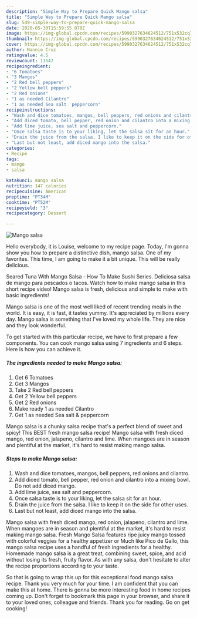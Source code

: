 ```yaml
---
description: "Simple Way to Prepare Quick Mango salsa"
title: "Simple Way to Prepare Quick Mango salsa"
slug: 549-simple-way-to-prepare-quick-mango-salsa
date: 2020-05-30T15:59:55.070Z
image: https://img-global.cpcdn.com/recipes/5990327634624512/751x532cq70/mango-salsa-recipe-main-photo.jpg
thumbnail: https://img-global.cpcdn.com/recipes/5990327634624512/751x532cq70/mango-salsa-recipe-main-photo.jpg
cover: https://img-global.cpcdn.com/recipes/5990327634624512/751x532cq70/mango-salsa-recipe-main-photo.jpg
author: Nannie Cruz
ratingvalue: 4.5
reviewcount: 13547
recipeingredient:
- "6 Tomatoes"
- "3 Mangos"
- "2 Red bell peppers"
- "2 Yellow bell peppers"
- "2 Red onions"
- "1 as needed Cilantro"
- "1 as needed Sea salt  peppercorn"
recipeinstructions:
- "Wash and dice tomatoes, mangos, bell peppers, red onions and cilantro."
- "Add diced tomato, bell pepper, red onion and cilantro into a mixing bowl. Do not add diced mango."
- "Add lime juice, sea salt and peppercorn."
- "Once salsa taste is to your liking, let the salsa sit for an hour."
- "Drain the juice from the salsa. I like to keep it on the side for other uses."
- "Last but not least, add diced mango into the salsa."
categories:
- Recipe
tags:
- mango
- salsa

katakunci: mango salsa 
nutrition: 147 calories
recipecuisine: American
preptime: "PT34M"
cooktime: "PT52M"
recipeyield: "3"
recipecategory: Dessert

---
```



![Mango salsa](https://img-global.cpcdn.com/recipes/5990327634624512/751x532cq70/mango-salsa-recipe-main-photo.jpg)

Hello everybody, it is Louise, welcome to my recipe page. Today, I'm gonna show you how to prepare a distinctive dish, mango salsa. One of my favorites. This time, I am going to make it a bit unique. This will be really delicious.

Seared Tuna With Mango Salsa - How To Make Sushi Series. Deliciosa salsa de mango para pescados o tacos. Watch how to make mango salsa in this short recipe video! Mango salsa is fresh, delicious and simple to make with basic ingredients!

Mango salsa is one of the most well liked of recent trending meals in the world. It is easy, it is fast, it tastes yummy. It's appreciated by millions every day. Mango salsa is something that I've loved my whole life. They are nice and they look wonderful.


To get started with this particular recipe, we have to first prepare a few components. You can cook mango salsa using 7 ingredients and 6 steps. Here is how you can achieve it.

<!--inarticleads1-->

##### The ingredients needed to make Mango salsa:

1. Get 6 Tomatoes
1. Get 3 Mangos
1. Take 2 Red bell peppers
1. Get 2 Yellow bell peppers
1. Get 2 Red onions
1. Make ready 1 as needed Cilantro
1. Get 1 as needed Sea salt &amp; peppercorn


Mango salsa is a chunky salsa recipe that&#39;s a perfect blend of sweet and spicy! This BEST fresh mango salsa recipe! Mango salsa with fresh diced mango, red onion, jalapeno, cilantro and lime. When mangoes are in season and plentiful at the market, it&#39;s hard to resist making mango salsa. 

<!--inarticleads2-->

##### Steps to make Mango salsa:

1. Wash and dice tomatoes, mangos, bell peppers, red onions and cilantro.
1. Add diced tomato, bell pepper, red onion and cilantro into a mixing bowl. Do not add diced mango.
1. Add lime juice, sea salt and peppercorn.
1. Once salsa taste is to your liking, let the salsa sit for an hour.
1. Drain the juice from the salsa. I like to keep it on the side for other uses.
1. Last but not least, add diced mango into the salsa.


Mango salsa with fresh diced mango, red onion, jalapeno, cilantro and lime. When mangoes are in season and plentiful at the market, it&#39;s hard to resist making mango salsa. Fresh Mango Salsa features ripe juicy mango tossed with colorful veggies for a healthy appetizer or Much like Pico de Gallo, this mango salsa recipe uses a handful of fresh ingredients for a healthy. Homemade mango salsa is a great treat, combining sweet, spice, and acid without losing its fresh, fruity flavor. As with any salsa, don&#39;t hesitate to alter the recipe proportions according to your taste. 

So that is going to wrap this up for this exceptional food mango salsa recipe. Thank you very much for your time. I am confident that you can make this at home. There is gonna be more interesting food in home recipes coming up. Don't forget to bookmark this page in your browser, and share it to your loved ones, colleague and friends. Thank you for reading. Go on get cooking!
